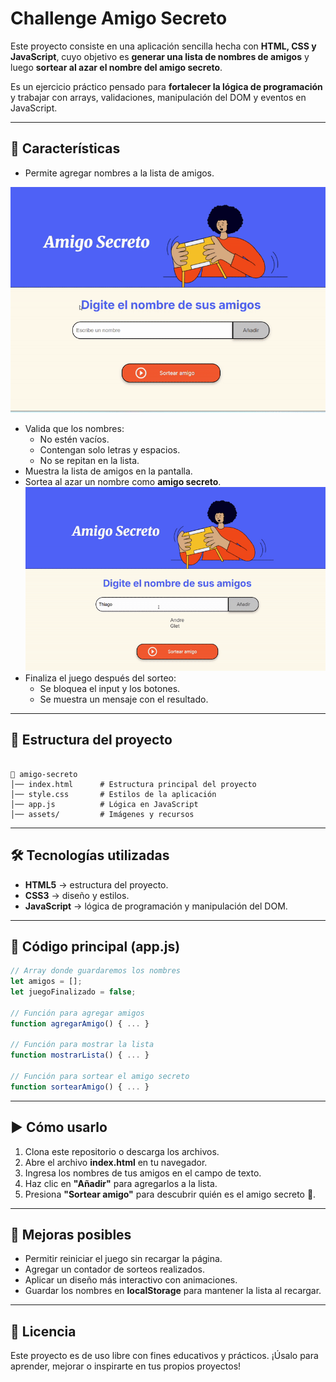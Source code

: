 <h1>Challenge Amigo Secreto</h1>

Este proyecto consiste en una aplicación sencilla hecha con **HTML, CSS y JavaScript**, cuyo objetivo es **generar una lista de nombres de amigos** y luego **sortear al azar el nombre del amigo secreto**.

Es un ejercicio práctico pensado para **fortalecer la lógica de programación** y trabajar con arrays, validaciones, manipulación del DOM y eventos en JavaScript.

---

## 🚀 Características

- Permite agregar nombres a la lista de amigos.

![Demo del juego](assets/anadir-amigo.gif)

- Valida que los nombres:
  - No estén vacíos.
  - Contengan solo letras y espacios.
  - No se repitan en la lista.
- Muestra la lista de amigos en la pantalla.
- Sortea al azar un nombre como **amigo secreto**.
  ![Demo del juego](assets/sorteo.gif)
- Finaliza el juego después del sorteo:
  - Se bloquea el input y los botones.
  - Se muestra un mensaje con el resultado.

---

## 📂 Estructura del proyecto

```

📁 amigo-secreto
│── index.html      # Estructura principal del proyecto
│── style.css       # Estilos de la aplicación
│── app.js          # Lógica en JavaScript
│── assets/         # Imágenes y recursos

````

---

## 🛠️ Tecnologías utilizadas

- **HTML5** → estructura del proyecto.
- **CSS3** → diseño y estilos.
- **JavaScript** → lógica de programación y manipulación del DOM.

---

## 📜 Código principal (app.js)

```javascript
// Array donde guardaremos los nombres
let amigos = [];
let juegoFinalizado = false;

// Función para agregar amigos
function agregarAmigo() { ... }

// Función para mostrar la lista
function mostrarLista() { ... }

// Función para sortear el amigo secreto
function sortearAmigo() { ... }
````

---

## ▶️ Cómo usarlo

1. Clona este repositorio o descarga los archivos.
2. Abre el archivo **index.html** en tu navegador.
3. Ingresa los nombres de tus amigos en el campo de texto.
4. Haz clic en **"Añadir"** para agregarlos a la lista.
5. Presiona **"Sortear amigo"** para descubrir quién es el amigo secreto 🎉.

---

## 📌 Mejoras posibles

* Permitir reiniciar el juego sin recargar la página.
* Agregar un contador de sorteos realizados.
* Aplicar un diseño más interactivo con animaciones.
* Guardar los nombres en **localStorage** para mantener la lista al recargar.

---

## 📄 Licencia

Este proyecto es de uso libre con fines educativos y prácticos.
¡Úsalo para aprender, mejorar o inspirarte en tus propios proyectos!
